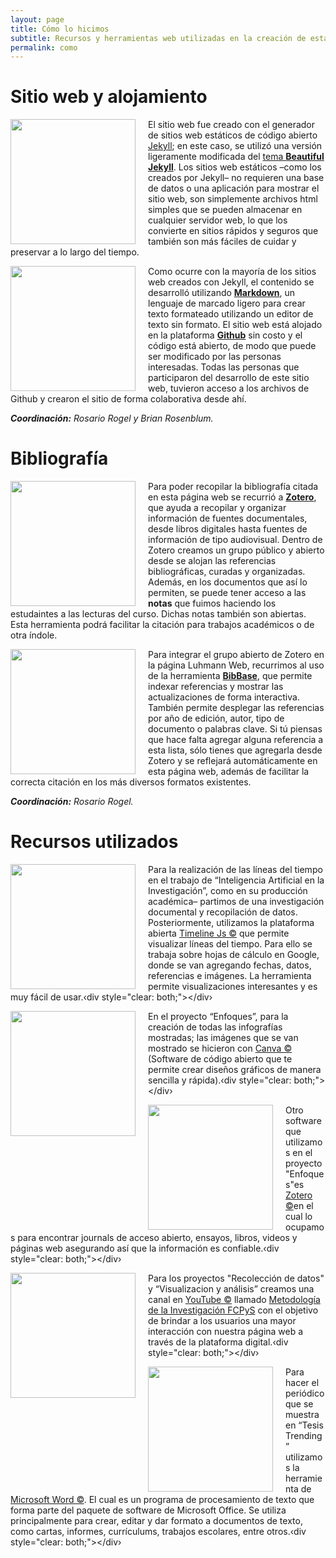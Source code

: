 ```yaml
---
layout: page
title: Cómo lo hicimos
subtitle: Recursos y herramientas web utilizadas en la creación de esta página
permalink: como
---
```


# Sitio web y alojamiento

<img src="{{ site.baseurl }}/assets/img/Beautiful Jekyl.png" style="float:left;width:200px;padding-right:20px;"> El sitio web fue creado con el generador de sitios web estáticos de código abierto [Jekyll](https://jekyllrb.com/); en este caso, se utilizó una versión ligeramente modificada del [tema **Beautiful Jekyll**](https://beautifuljekyll.com/). Los sitios web estáticos –como los creados por Jekyll– no requieren una base de datos o una aplicación para mostrar el sitio web, son simplemente archivos html simples que se pueden almacenar en cualquier servidor web, lo que los convierte en sitios rápidos y seguros que también son más fáciles de cuidar y preservar a lo largo del tiempo.

<img src="{{ site.baseurl }}/assets/img/Mark Down.jpeg" style="float:left;width:200px;padding-right:20px;"> Como ocurre con la mayoría de los sitios web creados con Jekyll, el contenido se desarrolló utilizando [**Markdown**](https://www.markdownguide.org/), un lenguaje de marcado ligero para crear texto formateado utilizando un editor de texto sin formato. El sitio web está alojado en la plataforma [**Github**](https://github.com/) sin costo y el código está abierto, de modo que puede ser modificado por las personas interesadas. Todas las personas que participaron del desarrollo de este sitio web, tuvieron acceso a los archivos de Github y crearon el sitio de forma colaborativa desde ahí.

_**Coordinación:** Rosario Rogel y Brian Rosenblum._


# Bibliografía

<img src="{{ site.baseurl }}/assets/img/Zotero.png" style="float:left;width:200px;padding-right:20px;"> Para poder recopilar la bibliografía citada en esta página web se recurrió a [**Zotero**](https://www.zotero.org/), que ayuda a recopilar y organizar información de fuentes documentales, desde libros digitales hasta fuentes de información de tipo audiovisual. Dentro de Zotero creamos un grupo público y abierto desde se alojan las referencias bibliográficas, curadas y organizadas. Además, en los documentos que así lo permiten, se puede tener acceso a las **notas** que fuimos haciendo los estudaintes a las lecturas del curso. Dichas notas también son abiertas. Esta herramienta podrá facilitar la citación para trabajos académicos o de otra índole.

<img src="{{ site.baseurl }}/assets/img/BibBase.jpeg" style="float:left;width:200px;padding-right:20px;"> Para integrar el grupo abierto de Zotero en la página Luhmann Web, recurrimos al uso de la herramienta [**BibBase**](https://bibbase.org/), que permite indexar referencias y mostrar las actualizaciones de forma interactiva. También permite desplegar las referencias por año de edición, autor, tipo de documento o palabras clave. Si tú piensas que hace falta agregar alguna referencia a esta lista, sólo tienes que agregarla desde Zotero y se reflejará automáticamente en esta página web, además de facilitar la correcta citación en los más diversos formatos existentes.

_**Coordinación:** Rosario Rogel._

# Recursos utilizados 
<img src="{{ site.baseurl }}/assets/img/timelinesJS.png" style="float:left;width:200px;padding-right:20px;"> Para la realización de las líneas del tiempo en el trabajo de “Inteligencia Artificial en la Investigación”, como en su producción académica– partimos de una investigación documental y recopilación de datos. Posteriormente, utilizamos la plataforma abierta [Timeline Js ©](https://www.google.com/url?sa=i&url=https%3A%2F%2Fknightlab.zendesk.com%2Fhc%2Fen-us%2Fcategories%2F201567526-TimelineJS&psig=AOvVaw3ago8hgHHNQJ-RvfL1F-la&ust=1718903071910000&source=images&cd=vfe&opi=89978449&ved=0CBEQjRxqFwoTCKicipST6IYDFQAAAAAdAAAAABAE) que permite visualizar líneas del tiempo. Para ello se trabaja sobre hojas de cálculo en Google, donde se van agregando fechas, datos, referencias e imágenes. La herramienta permite visualizaciones interesantes y es muy fácil de usar.‹div style="clear: both;"></div›

<img src="{{ site.baseurl }}/assets/img/canva.png" style="float:left;width:200px;padding-right:20px;">  En el proyecto “Enfoques”, para la creación de todas las infografías mostradas; las imágenes que se van mostrado se hicieron con [Canva ©](https://www.google.com/url?sa=i&url=https%3A%2F%2Foregoncoast.edu%2Fsbdc-workshops-spring-2024%2Fcanva-logo%2F&psig=AOvVaw1kTQBn-JgNXQHszNa9Y2ab&ust=1718903273361000&source=images&cd=vfe&opi=89978449&ved=0CBEQjRxqFwoTCKCP_PaT6IYDFQAAAAAdAAAAABAE) (Software de código abierto que te permite crear diseños gráficos de manera sencilla y rápida).‹div style="clear: both;"></div›

<img src="{{ site.baseurl }}/assets/img/Zotero.png" style="float:left;width:200px;padding-right:20px;"> Otro software que utilizamos en el proyecto "Enfoques"es [Zotero ©](https://www.google.com/url?sa=i&url=https%3A%2F%2Funiversoabierto.org%2F2016%2F01%2F13%2Fzotero-4-0-aprendizaje-en-10-pasos-ejercicios-octubre-2014%2F&psig=AOvVaw1ZWakr3SFQGOeZznGIWtzo&ust=1718911333302000&source=images&cd=vfe&opi=89978449&ved=0CBEQjRxqFwoTCODE6Pex6IYDFQAAAAAdAAAAABAE)en el cual lo ocupamos para encontrar  journals de acceso abierto, ensayos, libros, videos y páginas web asegurando así que la información es confiable.‹div style="clear: both;"></div›

<img src="{{ site.baseurl }}/assets/img/youtube.jpg" style="float:left;width:200px;padding-right:20px;"> Para los proyectos "Recolección de datos" y “Visualizacion y análisis” creamos una canal en [YouTube ©](https://www.google.com/url?sa=i&url=https%3A%2F%2Fwww.youtube.com%2Fchannel%2FUC9poRemonIzSknOdXBSDQGg&psig=AOvVaw2AjGnyXN2RW6PnZubZDEg1&ust=1718904168521000&source=images&cd=vfe&opi=89978449&ved=0CBEQjRxqFwoTCIiku52X6IYDFQAAAAAdAAAAABAJ) llamado [Metodología de la Investigación FCPyS](https://www.youtube.com/@MetodologiadelainvestigacionCo) con el objetivo de brindar a los usuarios una mayor interacción con nuestra página web a través de la plataforma digital.‹div style="clear: both;"></div›

<img src="{{ site.baseurl }}/assets/img/Word.JPG" style="float:left;width:200px;padding-right:20px;"> Para hacer el periódico que se muestra en “Tesis Trending” utilizamos la herramienta de [Microsoft Word ©](https://www.google.com/url?sa=i&url=https%3A%2F%2Fes.wikipedia.org%2Fwiki%2FMicrosoft_Word&psig=AOvVaw3EodZ1irf1HA5fz6hZKERJ&ust=1718906419446000&source=images&cd=vfe&opi=89978449&ved=0CBEQjRxqFwoTCICZidif6IYDFQAAAAAdAAAAABAE). El cual es un programa de procesamiento de texto que forma parte del paquete de software de Microsoft Office. Se utiliza principalmente para crear, editar y dar formato a documentos de texto, como cartas, informes, currículums, trabajos escolares, entre otros.‹div style="clear: both;"></div›

